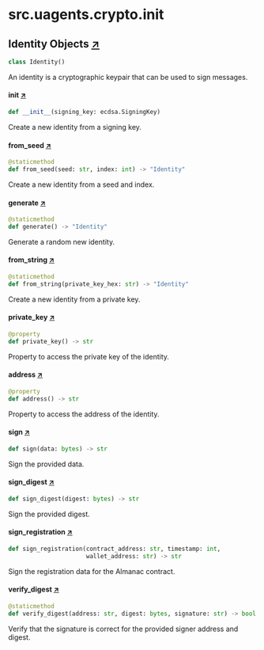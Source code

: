 

# src.uagents.crypto.__init__



## Identity Objects [↗](https://github.com/fetchai/uAgents/blob/main/python/src/uagents/crypto/__init__.py#L73)

```python
class Identity()
```

An identity is a cryptographic keypair that can be used to sign messages.



#### __init__ [↗](https://github.com/fetchai/uAgents/blob/main/python/src/uagents/crypto/__init__.py#L76)
```python
def __init__(signing_key: ecdsa.SigningKey)
```

Create a new identity from a signing key.



#### from_seed [↗](https://github.com/fetchai/uAgents/blob/main/python/src/uagents/crypto/__init__.py#L85)
```python
@staticmethod
def from_seed(seed: str, index: int) -> "Identity"
```

Create a new identity from a seed and index.



#### generate [↗](https://github.com/fetchai/uAgents/blob/main/python/src/uagents/crypto/__init__.py#L96)
```python
@staticmethod
def generate() -> "Identity"
```

Generate a random new identity.



#### from_string [↗](https://github.com/fetchai/uAgents/blob/main/python/src/uagents/crypto/__init__.py#L105)
```python
@staticmethod
def from_string(private_key_hex: str) -> "Identity"
```

Create a new identity from a private key.



#### private_key [↗](https://github.com/fetchai/uAgents/blob/main/python/src/uagents/crypto/__init__.py#L118)
```python
@property
def private_key() -> str
```

Property to access the private key of the identity.



#### address [↗](https://github.com/fetchai/uAgents/blob/main/python/src/uagents/crypto/__init__.py#L123)
```python
@property
def address() -> str
```

Property to access the address of the identity.



#### sign [↗](https://github.com/fetchai/uAgents/blob/main/python/src/uagents/crypto/__init__.py#L132)
```python
def sign(data: bytes) -> str
```

Sign the provided data.



#### sign_digest [↗](https://github.com/fetchai/uAgents/blob/main/python/src/uagents/crypto/__init__.py#L140)
```python
def sign_digest(digest: bytes) -> str
```

Sign the provided digest.



#### sign_registration [↗](https://github.com/fetchai/uAgents/blob/main/python/src/uagents/crypto/__init__.py#L144)
```python
def sign_registration(contract_address: str, timestamp: int,
                      wallet_address: str) -> str
```

Sign the registration data for the Almanac contract.



#### verify_digest [↗](https://github.com/fetchai/uAgents/blob/main/python/src/uagents/crypto/__init__.py#L190)
```python
@staticmethod
def verify_digest(address: str, digest: bytes, signature: str) -> bool
```

Verify that the signature is correct for the provided signer address and digest.

